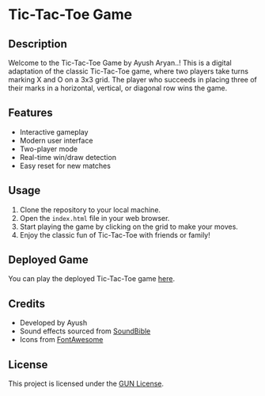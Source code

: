 # Tic-Tac-Toe Game

## Description
Welcome to the Tic-Tac-Toe Game by Ayush Aryan..!
This is a digital adaptation of the classic Tic-Tac-Toe game, where two players take turns marking X and O on a 3x3 grid.
The player who succeeds in placing three of their marks in a horizontal, vertical, or diagonal row wins the game.

## Features
- Interactive gameplay
- Modern user interface
- Two-player mode
- Real-time win/draw detection
- Easy reset for new matches

## Usage
1. Clone the repository to your local machine.
2. Open the `index.html` file in your web browser.
3. Start playing the game by clicking on the grid to make your moves.
4. Enjoy the classic fun of Tic-Tac-Toe with friends or family!


## Deployed Game
You can play the deployed Tic-Tac-Toe game [here](https://ayusharyantictactoe.netlify.app/).


## Credits
- Developed by Ayush
- Sound effects sourced from [SoundBible](https://soundbible.com/)
- Icons from [FontAwesome](https://fontawesome.com/)

## License
This project is licensed under the [GUN License](LICENSE).
